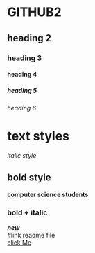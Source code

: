 # GITHUB2
## heading 2
### heading 3
#### heading 4
##### heading 5
###### heading 6
# text styles
*italic style*<br/>
## bold style
**computer science students**
### bold + italic
***new***<br/>
#link readme file<br/>
[click Me]("www.aec.edu.com")

